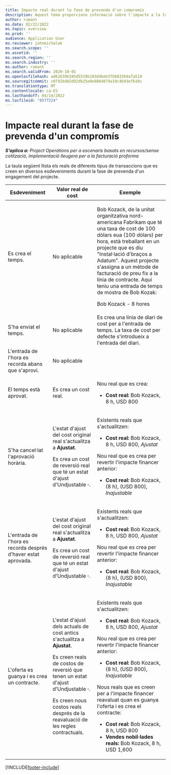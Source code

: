 ```yaml
---
title: Impacte real durant la fase de prevenda d'un compromís
description: Aquest tema proporciona informació sobre l'impacte a la taula Des de fets en diversos esdeveniments, mentre que un engagment es troba en la fase de prevenda a Microsoft Dynamics 365 Project Operations.
author: rumant
ms.date: 02/22/2022
ms.topic: overview
ms.prod: ''
audience: Application User
ms.reviewer: johnmichalak
ms.search.scope: ''
ms.assetid: ''
ms.search.region: ''
ms.search.industry: ''
ms.author: rumant
ms.search.validFrom: 2020-10-01
ms.openlocfilehash: ad62639b345d5519b103d4bde3fbb033b9a7a519
ms.sourcegitcommit: c0792bd65d92db25e0e8864879a19c4b93efb10c
ms.translationtype: MT
ms.contentlocale: ca-ES
ms.lasthandoff: 04/14/2022
ms.locfileid: "8577224"
---
```

# <a name="actuals-impact-during-the-pre-sales-stage-of-an-engagement"></a>Impacte real durant la fase de prevenda d'un compromís

_**S'aplica a:** Project Operations per a escenaris basats en recursos/sense cotització, implementació lleugera per a la facturació proforma_

La taula següent llista els reals de diferents tipus de transaccions que es creen en diversos esdeveniments durant la fase de prevenda d'un engagement del projecte.

| Esdeveniment | Valor real de cost | Exemple |
|---|---|---|
| Es crea el temps. | No aplicable | <p>Bob Kozack, de la unitat organitzativa nord-americana Fabrikam que té una taxa de cost de 100 dòlars eua (100 dòlars) per hora, està treballant en un projecte que es diu "Instal·lació d'braços a Adatum". Aquest projecte s'assigna a un mètode de facturació de preu fix a la línia de contracte. Aquí teniu una entrada de temps de mostra de Bob Kozak:</p><p>Bob Kozack - 8 hores</p> |
| S'ha enviat el temps. | No aplicable | Es crea una línia de diari de cost per a l'entrada de temps. La taxa de cost per defecte s'introdueix a l'entrada del diari. |
| L'entrada de l'hora es recorda abans que s'aprovi. | No aplicable | |
| El temps està aprovat. | Es crea un cost real. | <p>Nou real que es crea:</p><ul><li>**Cost real:** Bob Kozack, 8 h, USD 800</li></ul> |
| S'ha cancel·lat l'aprovació horària. | <p>L'estat d'ajust del cost original real s'actualitza a **Ajustat**.</p><p>Es crea un cost de reversió real que té un estat d'ajust d'Undjustable **·**.</p> | <p>Existents reals que s'actualitzen:</p><ul><li>**Cost real:** Bob Kozack, 8 h, USD 800, *Ajustat*</li></ul><p>Nou real que es crea per revertir l'impacte financer anterior:</p><ul><li>**Cost real:** Bob Kozack, (8 h), (USD 800), *Inajustable*</li></ul> |
| L'entrada de l'hora es recorda després d'haver estat aprovada. | <p>L'estat d'ajust del cost original real s'actualitza a **Ajustat**.</p><p>Es crea un cost de reversió real que té un estat d'ajust d'Undjustable **·**.</p> | <p>Existents reals que s'actualitzen:</p><ul><li>**Cost real:** Bob Kozack, 8 h, USD 800, *Ajustat*</li></ul><p>Nou real que es crea per revertir l'impacte financer anterior:</p><ul><li>**Cost real:** Bob Kozack, (8 h), (USD 800), *Inajustable*</li></ul> |
| L'oferta es guanya i es crea un contracte. | <p>L'estat d'ajust dels actuals de cost antics s'actualitza a **Ajustat**.</p><p>Es creen reals de costos de reversió que tenen un estat d'ajust d'Undjustable **·**.</p><p>Es creen nous costos reals després de la reavaluació de les regles contractuals.</p> | <p>Existents reals que s'actualitzen:</p><ul><li>**Cost real:** Bob Kozack, 8 h, USD 800, *Ajustat*</li></ul><p>Nou real que es crea per revertir l'impacte financer anterior:</p><ul><li>**Cost real:** Bob Kozack, (8 h), (USD 800), *Inajustable*</li></ul><p>Nous reals que es creen per a l'impacte financer reavaluat quan es guanya l'oferta i es crea el contracte:</p><ul><li>**Cost real:** Bob Kozack, 8 h, USD 800</li><li>**Vendes nobil·lades reals:** Bob Kozack, 8 h, USD 1,600</li></ul> |

[!INCLUDE[footer-include](../includes/footer-banner.md)]
